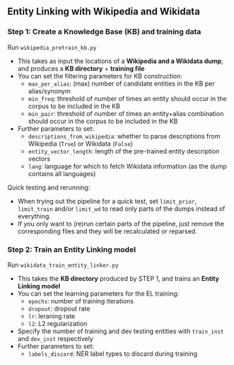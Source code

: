 ## Entity Linking with Wikipedia and Wikidata

### Step 1: Create a Knowledge Base (KB) and training data

Run  `wikipedia_pretrain_kb.py` 
* This takes as input the locations of a **Wikipedia and a Wikidata dump**, and produces a **KB directory** + **training file**
* You can set the filtering parameters for KB construction:
  * `max_per_alias`: (max) number of candidate entities in the KB per alias/synonym
  * `min_freq`: threshold of number of times an entity should occur in the corpus to be included in the KB
  * `min_pair`: threshold of number of times an entity+alias combination should occur in the corpus to be included in the KB
* Further parameters to set:
  * `descriptions_from_wikipedia`: whether to parse descriptions from Wikipedia (`True`) or Wikidata (`False`)
  * `entity_vector_length`: length of the pre-trained entity description vectors
  * `lang`: language for which to fetch Wikidata information (as the dump contains all languages)

Quick testing and rerunning: 
* When trying out the pipeline for a quick test, set `limit_prior`, `limit_train` and/or `limit_wd` to read only parts of the dumps instead of everything. 
* If you only want to (re)run certain parts of the pipeline, just remove the corresponding files and they will be recalculated or reparsed.


### Step 2: Train an Entity Linking model

Run  `wikidata_train_entity_linker.py` 
* This takes the **KB directory** produced by STEP 1, and trains an **Entity Linking model**
* You can set the learning parameters for the EL training:
  * `epochs`: number of training iterations
  * `dropout`: dropout rate
  * `lr`: leraning rate
  * `l2`: L2 regularization
* Specify the number of training and dev testing entities with `train_inst` and `dev_inst` respectively
* Further parameters to set:
  * `labels_discard`: NER label types to discard during training
